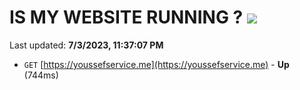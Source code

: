 # IS MY WEBSITE RUNNING ? [![](https://img.shields.io/static/v1?label=Sponsor&message=%E2%9D%A4&logo=GitHub&color=%23fe8e86)](https://github.com/sponsors/<username>)

Last updated: **7/3/2023, 11:37:07 PM**

- `GET` [https://youssefservice.me](https://youssefservice.me) - **Up** (744ms)

